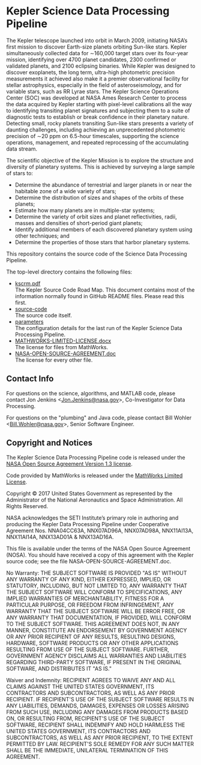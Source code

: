 # Kepler Science Data Processing Pipeline

The Kepler telescope launched into orbit in March 2009, initiating
NASA’s first mission to discover Earth-size planets orbiting Sun-like
stars. Kepler simultaneously collected data for ∼160,000 target stars
over its four-year mission, identifying over 4700 planet candidates,
2300 confirmed or validated planets, and 2100 eclipsing binaries.
While Kepler was designed to discover exoplanets, the long term,
ultra-high photometric precision measurements it achieved also make it
a premier observational facility for stellar astrophysics, especially
in the field of asteroseismology, and for variable stars, such as RR
Lyrae stars. The Kepler Science Operations Center (SOC) was developed
at NASA Ames Research Center to process the data acquired by Kepler
starting with pixel-level calibrations all the way to identifying
transiting planet signatures and subjecting them to a suite of
diagnostic tests to establish or break confidence in their planetary
nature. Detecting small, rocky planets transiting Sun-like stars
presents a variety of daunting challenges, including achieving an
unprecedented photometric precision of ∼20 ppm on 6.5-hour timescales,
supporting the science operations, management, and repeated
reprocessing of the accumulating data stream.

The scientific objective of the Kepler Mission is to explore the
structure and diversity of planetary systems. This is achieved by
surveying a large sample of stars to:

* Determine the abundance of terrestrial and larger planets in or near
the habitable zone of a wide variety of stars;
* Determine the distribution of sizes and shapes of the orbits of these planets;
* Estimate how many planets are in multiple-star systems;
* Determine the variety of orbit sizes and planet reflectivities,
radii, masses and densities of short-period giant planets;
* Identify additional members of each discovered planetary system
  using other techniques; and
* Determine the properties of those stars that harbor planetary systems.

This repository contains the source code of the Science Data
Processing Pipeline.

The top-level directory contains the following files:

* [kscrm.pdf](kscrm.pdf)  
The Kepler Source Code Road Map. This document contains most of the
information normally found in GitHub README files. Please read this
first.
* [source-code](source-code)  
The source code itself.
* [parameters](parameters)  
The configuration details for the last run of the Kepler Science Data
Processing Pipeline.
* [MATHWORKS-LIMITED-LICENSE.docx](MATHWORKS-LIMITED-LICENSE.docx)  
The license for files from MathWorks.
* [NASA-OPEN-SOURCE-AGREEMENT.doc](NASA-OPEN-SOURCE-AGREEMENT.doc)  
The license for every other file.

## Contact Info

For questions on the science, algorithms, and MATLAB code, please
contact Jon Jenkins \<<Jon.Jenkins@nasa.gov>\>, Co-Investigator for
Data Processing.

For questions on the "plumbing" and Java code, please contact Bill
Wohler \<<Bill.Wohler@nasa.gov>\>, Senior Software Engineer.

## Copyright and Notices

The Kepler Science Data Processing Pipeline code is released under the
[NASA Open Source Agreement Version 1.3
license](NASA-OPEN-SOURCE-AGREEMENT.doc).

Code provided by MathWorks is released under the [MathWorks Limited
License](MATHWORKS-LIMITED-LICENSE.docx).

Copyright © 2017 United States Government as represented by the
Administrator of the National Aeronautics and Space Administration.
All Rights Reserved.

NASA acknowledges the SETI Institute’s primary role in authoring and
producing the Kepler Data Processing Pipeline under Cooperative
Agreement Nos. NNA04CC63A, NNX07AD96A, NNX07AD98A, NNX11AI13A,
NNX11AI14A, NNX13AD01A & NNX13AD16A.

This file is available under the terms of the NASA Open Source Agreement
(NOSA). You should have received a copy of this agreement with the
Kepler source code; see the file NASA-OPEN-SOURCE-AGREEMENT.doc.

No Warranty: THE SUBJECT SOFTWARE IS PROVIDED "AS IS" WITHOUT ANY
WARRANTY OF ANY KIND, EITHER EXPRESSED, IMPLIED, OR STATUTORY,
INCLUDING, BUT NOT LIMITED TO, ANY WARRANTY THAT THE SUBJECT SOFTWARE
WILL CONFORM TO SPECIFICATIONS, ANY IMPLIED WARRANTIES OF
MERCHANTABILITY, FITNESS FOR A PARTICULAR PURPOSE, OR FREEDOM FROM
INFRINGEMENT, ANY WARRANTY THAT THE SUBJECT SOFTWARE WILL BE ERROR
FREE, OR ANY WARRANTY THAT DOCUMENTATION, IF PROVIDED, WILL CONFORM
TO THE SUBJECT SOFTWARE. THIS AGREEMENT DOES NOT, IN ANY MANNER,
CONSTITUTE AN ENDORSEMENT BY GOVERNMENT AGENCY OR ANY PRIOR RECIPIENT
OF ANY RESULTS, RESULTING DESIGNS, HARDWARE, SOFTWARE PRODUCTS OR ANY
OTHER APPLICATIONS RESULTING FROM USE OF THE SUBJECT SOFTWARE.
FURTHER, GOVERNMENT AGENCY DISCLAIMS ALL WARRANTIES AND LIABILITIES
REGARDING THIRD-PARTY SOFTWARE, IF PRESENT IN THE ORIGINAL SOFTWARE,
AND DISTRIBUTES IT "AS IS."

Waiver and Indemnity: RECIPIENT AGREES TO WAIVE ANY AND ALL CLAIMS
AGAINST THE UNITED STATES GOVERNMENT, ITS CONTRACTORS AND
SUBCONTRACTORS, AS WELL AS ANY PRIOR RECIPIENT. IF RECIPIENT'S USE OF
THE SUBJECT SOFTWARE RESULTS IN ANY LIABILITIES, DEMANDS, DAMAGES,
EXPENSES OR LOSSES ARISING FROM SUCH USE, INCLUDING ANY DAMAGES FROM
PRODUCTS BASED ON, OR RESULTING FROM, RECIPIENT'S USE OF THE SUBJECT
SOFTWARE, RECIPIENT SHALL INDEMNIFY AND HOLD HARMLESS THE UNITED
STATES GOVERNMENT, ITS CONTRACTORS AND SUBCONTRACTORS, AS WELL AS ANY
PRIOR RECIPIENT, TO THE EXTENT PERMITTED BY LAW. RECIPIENT'S SOLE
REMEDY FOR ANY SUCH MATTER SHALL BE THE IMMEDIATE, UNILATERAL
TERMINATION OF THIS AGREEMENT.

